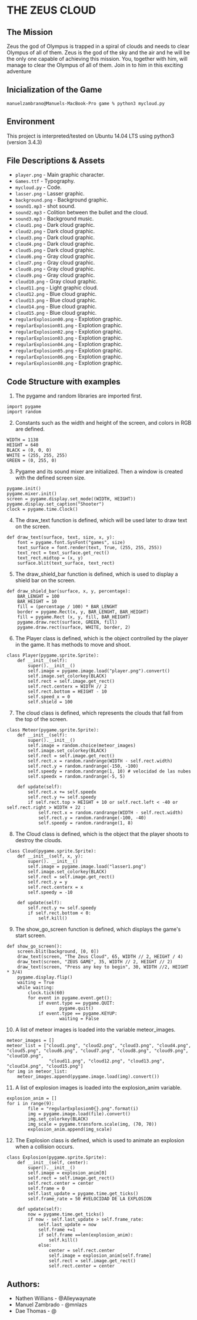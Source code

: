 # THE ZEUS CLOUD 

## The Mission

Zeus the god of Olympus is trapped in a spiral of clouds and needs to clear Olympus of all of them. Zeus is the god of the sky and the air and he will be the only one capable of achieving this mission. You, together with him, will manage to clear the Olympus of all of them. Join in to him in this exciting adventure

## Inicialization of the Game

```
manuelzambrano@Manuels-MacBook-Pro game % python3 mycloud.py 
```

## Environment
This project is interpreted/tested on Ubuntu 14.04 LTS using python3 (version 3.4.3)

## File Descriptions & Assets

* `player.png` -  Main graphic character.
* `Games.ttf` - Typography.
* `mycloud.py` - Code.
* `lasser.png` - Lasser graphic.
* `background.png` - Background graphic. 
* `sound1.mp3` - shot sound.
* `sound2.mp3` - Colition between the bullet and the cloud.
* `sound3.mp3` - Background music.
* `cloud1.png` - Dark cloud graphic.
* `cloud2.png` - Dark cloud graphic.
* `cloud3.png` - Dark cloud graphic.
* `cloud4.png` - Dark cloud graphic.
* `cloud5.png` - Dark cloud graphic.
* `cloud6.png` - Gray cloud graphic.
* `cloud7.png` - Gray cloud graphic.
* `cloud8.png` - Gray cloud graphic.
* `cloud9.png` - Gray cloud graphic.
* `cloud10.png` - Gray cloud graphic.
* `cloud11.png` - Light graphic cloud.
* `cloud12.png` - Blue cloud graphic.
* `cloud13.png` - Blue cloud graphic.
* `cloud14.png` - Blue cloud graphic.
* `cloud15.png` - Blue cloud graphic.
* `regularExplosion00.png` - Explotion graphic.
* `regularExplosion01.png` - Explotion graphic.
* `regularExplosion02.png` - Explotion graphic.
* `regularExplosion03.png` - Explotion graphic.
* `regularExplosion04.png` - Explotion graphic.
* `regularExplosion05.png` - Explotion graphic.
* `regularExplosion06.png` - Explotion graphic.
* `regularExplosion08.png` - Explotion graphic.


## Code Structure with examples

1. The pygame and random libraries are imported first.
```
import pygame
import random
```

2. Constants such as the width and height of the screen, and colors in RGB are defined.
```
WIDTH = 1138
HEIGHT = 640
BLACK = (0, 0, 0)
WHITE = (255, 255, 255)
GREEN = (0, 255, 0)
```

3. Pygame and its sound mixer are initialized. Then a window is created with the defined screen size.
```
pygame.init()
pygame.mixer.init()
screen = pygame.display.set_mode((WIDTH, HEIGHT))
pygame.display.set_caption("Shooter")
clock = pygame.time.Clock()
```

4. The draw_text function is defined, which will be used later to draw text on the screen.
```
def draw_text(surface, text, size, x, y):
    font = pygame.font.SysFont("games", size)
    text_surface = font.render(text, True, (255, 255, 255))
    text_rect = text_surface.get_rect()
    text_rect.midtop = (x, y)
    surface.blit(text_surface, text_rect)
```

5. The draw_shield_bar function is defined, which is used to display a shield bar on the screen.
```
def draw_shield_bar(surface, x, y, percentage):
    BAR_LENGHT = 100
    BAR_HEIGHT = 10
    fill = (percentage / 100) * BAR_LENGHT
    border = pygame.Rect(x, y, BAR_LENGHT, BAR_HEIGHT)
    fill = pygame.Rect (x, y, fill, BAR_HEIGHT)
    pygame.draw.rect(surface, GREEN, fill)
    pygame.draw.rect(surface, WHITE, border, 2)
```

6. The Player class is defined, which is the object controlled by the player in the game. It has methods to move and shoot.
```
class Player(pygame.sprite.Sprite):
	def __init__(self):
		super().__init__()
		self.image = pygame.image.load("player.png").convert()
		self.image.set_colorkey(BLACK)
		self.rect = self.image.get_rect()
		self.rect.centerx = WIDTH // 2
		self.rect.bottom = HEIGHT - 10
		self.speed_x = 0
		self.shield = 100
```

7. The cloud class is defined, which represents the clouds that fall from the top of the screen.
```
class Meteor(pygame.sprite.Sprite):
	def __init__(self):
		super().__init__()
		self.image = random.choice(meteor_images)
		self.image.set_colorkey(BLACK)
		self.rect = self.image.get_rect()
		self.rect.x = random.randrange(WIDTH - self.rect.width)
		self.rect.y = random.randrange(-150, -100)
		self.speedy = random.randrange(1, 10) # velocidad de las nubes
		self.speedx = random.randrange(-5, 5)
	
	def update(self):
		self.rect.x += self.speedx
		self.rect.y += self.speedy
		if self.rect.top > HEIGHT + 10 or self.rect.left < -40 or self.rect.right > WIDTH + 22 :
			self.rect.x = random.randrange(WIDTH - self.rect.width)
			self.rect.y = random.randrange(-100, -40)
			self.speedy = random.randrange(1, 8) 
```

8. The Cloud class is defined, which is the object that the player shoots to destroy the clouds.
```
class Cloud(pygame.sprite.Sprite):
	def __init__(self, x, y):
		super(). __init__()
		self.image = pygame.image.load("lasser1.png")
		self.image.set_colorkey(BLACK)
		self.rect = self.image.get_rect()
		self.rect.y = y
		self.rect.centerx = x
		self.speedy = -10

	def update(self):
		self.rect.y += self.speedy
		if self.rect.bottom < 0:
			self.kill()
```

9. The show_go_screen function is defined, which displays the game's start screen.
```
def show_go_screen():
	screen.blit(background, [0, 0])
	draw_text(screen, "The Zeus Cloud", 65, WIDTH // 2, HEIGHT / 4)
	draw_text(screen, "ZEUS GAME", 35, WIDTH // 2, HEIGHT // 2)
	draw_text(screen, "Press any key to begin", 30, WIDTH //2, HEIGHT * 3/4)
	pygame.display.flip()
	waiting = True
	while waiting:
		clock.tick(60)
		for event in pygame.event.get():
			if event.type == pygame.QUIT:
					pygame.quit()
			if event.type == pygame.KEYUP:
					waiting = False

```

10. A list of meteor images is loaded into the variable meteor_images.
```
meteor_images = []
meteor_list = ["cloud1.png", "cloud2.png", "cloud3.png", "cloud4.png", "cloud5.png", "cloud6.png", "cloud7.png", "cloud8.png", "cloud9.png", "cloud10.png",
            	"cloud11.png", "cloud12.png", "cloud13.png", "cloud14.png", "cloud15.png"]
for img in meteor_list:
    meteor_images.append(pygame.image.load(img).convert())

```

11. A list of explosion images is loaded into the explosion_anim variable.
```
explosion_anim = []
for i in range(9):
        file = "regularExplosion0{}.png".format(i)
        img = pygame.image.load(file).convert()
        img.set_colorkey(BLACK)
        img_scale = pygame.transform.scale(img, (70, 70))
        explosion_anim.append(img_scale)
```

12. The Explosion class is defined, which is used to animate an explosion when a collision occurs.
```
class Explosion(pygame.sprite.Sprite):
    def __init__(self, center):
        super().__init__()
        self.image = explosion_anim[0]
        self.rect = self.image.get_rect()
        self.rect.center = center
        self.frame = 0
        self.last_update = pygame.time.get_ticks()
        self.frame_rate = 50 #VELOCIDAD DE LA EXPLOSION
        
    def update(self):
        now = pygame.time.get_ticks()
        if now - self.last_update > self.frame_rate:
            self.last_update = now
            self.frame +=1
            if self.frame ==len(explosion_anim):
                self.kill()
            else:
                center = self.rect.center
                self.image = explosion_anim[self.frame]
                self.rect = self.image.get_rect()
                self.rect.center = center
```

## Authors:

* Nathen Willians - @Alleywaynate
* Manuel Zambrado - @mnlazs
* Dae Thomas - @
